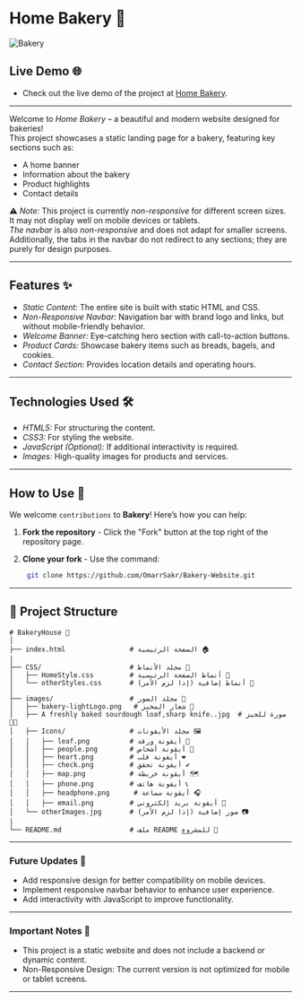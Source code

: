# Home Bakery 🍞  

![Bakery](https://github.com/user-attachments/assets/39d925a9-c762-4983-9d50-ef4ec60ac4b9)

## Live Demo 🌐
- Check out the live demo of the project at [Home Bakery](https://omarrsakr.github.io/Bakery-Website/).

---

Welcome to *Home Bakery* – a beautiful and modern website designed for bakeries!  
This project showcases a static landing page for a bakery, featuring key sections such as:  
- A home banner  
- Information about the bakery  
- Product highlights  
- Contact details  

⚠ *Note:* This project is currently *non-responsive* for different screen sizes.  
It may not display well on mobile devices or tablets.  
*The navbar* is also *non-responsive* and does not adapt for smaller screens.  
Additionally, the tabs in the navbar do not redirect to any sections; they are purely for design purposes.   

---

## Features ✨
- *Static Content:* The entire site is built with static HTML and CSS.  
- *Non-Responsive Navbar:* Navigation bar with brand logo and links, but without mobile-friendly behavior.  
- *Welcome Banner:* Eye-catching hero section with call-to-action buttons.  
- *Product Cards:* Showcase bakery items such as breads, bagels, and cookies.  
- *Contact Section:* Provides location details and operating hours.  

---

## Technologies Used 🛠  
- *HTML5:* For structuring the content.  
- *CSS3:* For styling the website.  
- *JavaScript (Optional):* If additional interactivity is required.  
- *Images:* High-quality images for products and services.  

---

## How to Use 🚀  

We welcome `contributions` to **Bakery**! Here’s how you can help:
1. **Fork the repository** - Click the "Fork" button at the top right of the repository page.
2. **Clone your fork** - Use the command:
   
   ```bash
    git clone https://github.com/OmarrSakr/Bakery-Website.git

---

## 📂 Project Structure 
```
# BakeryHouse 🍞
│
├── index.html                # الصفحة الرئيسية 🏠
│
├── CSS/                      # مجلد الأنماط 🎨
│   ├── HomeStyle.css         # أنماط الصفحة الرئيسية 🌟
│   └── otherStyles.css       # أنماط إضافية (إذا لزم الأمر) 📄
│
├── images/                   # مجلد الصور 📸
│   ├── bakery-lightLogo.png   # شعار المخبز 🥖
│   ├── A freshly baked sourdough loaf,sharp knife..jpg  # صورة للخبز 🍞🔪
│   ├── Icons/                # مجلد الأيقونات 🖼️
│   │   ├── leaf.png          # أيقونة ورقة 🍃
│   │   ├── people.png        # أيقونة أشخاص 👥
│   │   ├── heart.png         # أيقونة قلب ❤️
│   │   ├── check.png         # أيقونة تحقق ✔️
│   │   ├── map.png           # أيقونة خريطة 🗺️
│   │   ├── phone.png         # أيقونة هاتف 📞
│   │   ├── headphone.png      # أيقونة سماعة 🎧
│   │   ├── email.png         # أيقونة بريد إلكتروني 📧
│   └── otherImages.jpg       # صور إضافية (إذا لزم الأمر) 📷                                          
│
└── README.md                 # ملف README للمشروع 📖

```

---

### Future Updates 🔄
- Add responsive design for better compatibility on mobile devices.
- Implement responsive navbar behavior to enhance user experience.
- Add interactivity with JavaScript to improve functionality.

---

### Important Notes 📢
- This project is a static website and does not include a backend or dynamic content.
- Non-Responsive Design: The current version is not optimized for mobile or tablet screens.

---
